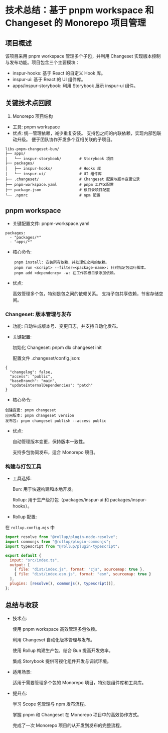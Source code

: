 # 技术总结：基于 pnpm workspace 和 Changeset 的 Monorepo 项目管理

## 项目概述

该项目采用 pnpm workspace 管理多个子包，并利用 Changeset 实现版本控制与发布功能。项目包含三个主要模块：

- inspur-hooks: 基于 React 的自定义 Hook 库。
- inspur-ui: 基于 React 的 UI 组件库。
- apps/inspur-storybook: 利用 Storybook 展示 inspur-ui 组件。

## 关键技术点回顾

1. Monorepo 项目结构

- 工具: pnpm workspace
- 优点:
    统一管理依赖，减少重复安装。
    支持包之间的内联依赖，实现内部包联动升级。
    便于团队协作开发多个互相关联的子项目。

```text
libs-pnpm-changeset-bun/
├── apps/
│   └── inspur-storybook/        # Storybook 项目
├── packages/
│   ├── inspur-hooks/            # Hooks 库
│   └── inspur-ui/               # UI 组件库
├── .changeset/                  # Changeset 配置与版本变更记录
├── pnpm-workspace.yaml          # pnpm 工作区配置
├── package.json                 # 根目录项目配置
└── .npmrc                       # npm 配置

```    

## pnpm workspace

- 关键配置文件: pnpm-workspace.yaml

```text
packages:
  - "packages/*"
  - "apps/*"
```

- 核心命令:

```text
    pnpm install: 安装所有依赖，并处理包之间的依赖。
    pnpm run <script> --filter=<package-name>: 针对指定包运行脚本。
    pnpm add <dependency> -w: 在工作区根目录添加依赖。
```

- 优点:

    高效管理多个包，特别是包之间的依赖关系。
    支持子包共享依赖，节省存储空间。

### Changeset: 版本管理与发布

- 功能: 自动生成版本号、变更日志，并支持自动化发布。

- 关键配置:

    初始化 Changeset: pnpm dlx changeset init

    配置文件 .changeset/config.json:

```text
{
  "changelog": false,
  "access": "public",
  "baseBranch": "main",
  "updateInternalDependencies": "patch"
}

```

- 核心命令:

```text
创建变更: pnpm changeset
应用版本: pnpm changeset version
发布包: pnpm changeset publish --access public
```

- 优点:

    自动管理版本变更，保持版本一致性。

    支持多包协同发布，适合 Monorepo 项目。

### 构建与打包工具

- 工具选择:

    Bun: 用于快速构建和本地开发。

    Rollup: 用于生产级打包（packages/inspur-ui 和 packages/inspur-hooks）。
    
- Rollup 配置:

在 `rollup.config.mjs` 中

```js
import resolve from "@rollup/plugin-node-resolve";
import commonjs from "@rollup/plugin-commonjs";
import typescript from "@rollup/plugin-typescript";

export default {
  input: "src/index.ts",
  output: [
    { file: "dist/index.js", format: "cjs", sourcemap: true },
    { file: "dist/index.esm.js", format: "esm", sourcemap: true }
  ],
  plugins: [resolve(), commonjs(), typescript()],
};

```

## 总结与收获

- 技术点:

    使用 pnpm workspace 高效管理多包依赖。

    利用 Changeset 自动化版本管理与发布。

    使用 Rollup 构建生产包，结合 Bun 提高开发效率。

    集成 Storybook 提供可视化组件开发与调试环境。
    
- 适用场景:

    适用于需要管理多个包的 Monorepo 项目，特别是组件库和工具库。

- 提升点:

    学习 Scope 包管理与 npm 发布流程。

    掌握 pnpm 和 Changeset 在 Monorepo 项目中的高效协作方式。
    
    完成了一次 Monorepo 项目的从开发到发布的完整流程。
